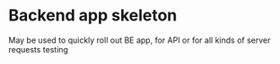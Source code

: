 # Backend app skeleton

May be used to quickly roll out BE app, for API or for all kinds of server requests testing

